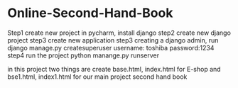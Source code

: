 # Online-Second-Hand-Book

Step1 create new project in pycharm, install django
step2 create new django project 
step3 create new application 
step3 creating a django admin, run django manage.py createsuperuser
      username: toshiba password:1234
step4 run the project python manange.py runserver

in this project two things are create base.html, index.html for E-shop
and bse1.html, index1.html for our main project second hand book
